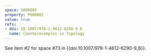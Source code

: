```yaml
---
space: S000065
property: P000002
value: true
refs:
- doi: 10.1007/978-1-4612-6290-9_6
  name: Counterexamples in Topology
---
```


See item #2 for space #73 in {{doi:10.1007/978-1-4612-6290-9_6}}.
